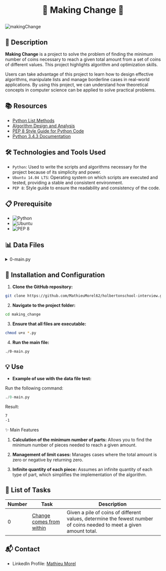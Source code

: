 # <p align="center">🌟 Making Change 🌟</p>

![makingChange](https://github.com/MathieuMorel62/holbertonschool-interview/assets/113856302/b893b72f-ad9b-46ce-9071-897b555411c3)

## 📝 Description

**Making Change** is a project to solve the problem of finding the minimum number of coins necessary to reach a given total amount from a set of coins of different values. This project highlights algorithm and optimization skills.

Users can take advantage of this project to learn how to design effective algorithms, manipulate lists and manage borderline cases in real-world applications. By using this project, we can understand how theoretical concepts in computer science can be applied to solve practical problems.

## 📚 Resources

- [Python List Methods](https://www.w3schools.com/python/python_ref_list.asp)
- [Algorithm Design and Analysis](https://www.geeksforgeeks.org/fundamentals-of-algorithms/)
- [PEP 8 Style Guide for Python Code](https://www.python.org/dev/peps/pep-0008/)
- [Python 3.4.3 Documentation](https://docs.python.org/3.4/)

## 🛠️ Technologies and Tools Used

- `Python`: Used to write the scripts and algorithms necessary for the project because of its simplicity and power.
- `Ubuntu 14.04 LTS`: Operating system on which scripts are executed and tested, providing a stable and consistent environment.
- `PEP 8`: Style guide to ensure the readability and consistency of the code.

## 📋 Prerequisite

- ![ Python](https://img.shields.io/badge/python-3.4.3-blue)
- ![ Ubuntu](https://img.shields.io/badge/Ubuntu-14.04_LTS-orange)
- ![ PEP 8](https://img.shields.io/badge/PEP_8-1.7.x-blueviolet)

## 📊 Data Files
<details>
<summary>0-main.py</summary>
<br>

```python
#!/usr/bin/python3
"""
Main file for testing
"""
makeChange = __import__('0-making_change').makeChange
print(makeChange([1, 2, 25], 37))
print(makeChange([1256, 54, 48, 16, 102], 1453))
```

</details>

## 🚀 Installation and Configuration

1. **Clone the GitHub repository:**

```sh
git clone https://github.com/MathieuMorel62/holbertonschool-interview.git
```

2. **Navigate to the project folder:**

```sh
cd making_change
```

3. **Ensure that all files are executable:**

```sh
chmod u+x *.py
```

4. **Run the main file:**

```sh
./0-main.py
```

## 💡 Use

- **Example of use with the data file test:**

Run the following command:

```python
./0-main.py
```

Result:

```sh
7
-1
```

✨ Main Features

1. **Calculation of the minimum number of parts:** Allows you to find the minimum number of pieces needed to reach a given amount.

2. **Management of limit cases:** Manages cases where the total amount is zero or negative by returning zero.

3. **Infinite quantity of each piece:** Assumes an infinite quantity of each type of part, which simplifies the implementation of the algorithm.

## 📝 List of Tasks

| Number | Task | Description |
| ------ | ----------------------- | ------------------------------------------------------------------------------- |
| 0 | [Change comes from within](https://github.com/MathieuMorel62/holbertonschool-interview/blob/main/making_change/0-making_change.py) | Given a pile of coins of different values, determine the fewest number of coins needed to meet a given amount total. |

## 📬 Contact
- LinkedIn Profile: [Mathieu Morel](https://www.linkedin.com/in/mathieumorel62/)
